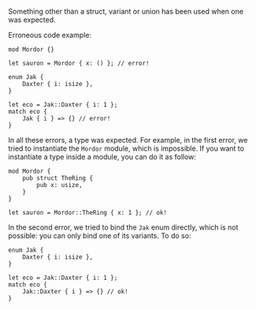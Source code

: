 Something other than a struct, variant or union has been used when one was
expected.

Erroneous code example:

```compile_fail,E0574
mod Mordor {}

let sauron = Mordor { x: () }; // error!

enum Jak {
    Daxter { i: isize },
}

let eco = Jak::Daxter { i: 1 };
match eco {
    Jak { i } => {} // error!
}
```

In all these errors, a type was expected. For example, in the first error,
we tried to instantiate the `Mordor` module, which is impossible. If you want
to instantiate a type inside a module, you can do it as follow:

```
mod Mordor {
    pub struct TheRing {
        pub x: usize,
    }
}

let sauron = Mordor::TheRing { x: 1 }; // ok!
```

In the second error, we tried to bind the `Jak` enum directly, which is not
possible: you can only bind one of its variants. To do so:

```
enum Jak {
    Daxter { i: isize },
}

let eco = Jak::Daxter { i: 1 };
match eco {
    Jak::Daxter { i } => {} // ok!
}
```
